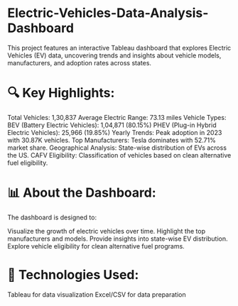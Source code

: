 # Electric-Vehicles-Data-Analysis-Dashboard
This project features an interactive Tableau dashboard that explores Electric Vehicles (EV) data, uncovering trends and insights about vehicle models, manufacturers, and adoption rates across states.
# 🔍 Key Highlights:
Total Vehicles: 1,30,837
Average Electric Range: 73.13 miles
Vehicle Types:
BEV (Battery Electric Vehicles): 1,04,871 (80.15%)
PHEV (Plug-in Hybrid Electric Vehicles): 25,966 (19.85%)
Yearly Trends: Peak adoption in 2023 with 30.87K vehicles.
Top Manufacturers: Tesla dominates with 52.71% market share.
Geographical Analysis: State-wise distribution of EVs across the US.
CAFV Eligibility: Classification of vehicles based on clean alternative fuel eligibility.
# 📊 About the Dashboard:
The dashboard is designed to:

Visualize the growth of electric vehicles over time.
Highlight the top manufacturers and models.
Provide insights into state-wise EV distribution.
Explore vehicle eligibility for clean alternative fuel programs.
# 📁 Technologies Used:
Tableau for data visualization
Excel/CSV for data preparation
